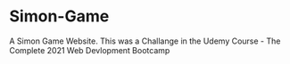 # Simon-Game
A Simon Game Website. This was a Challange in the Udemy Course  - The Complete 2021 Web Devlopment Bootcamp
